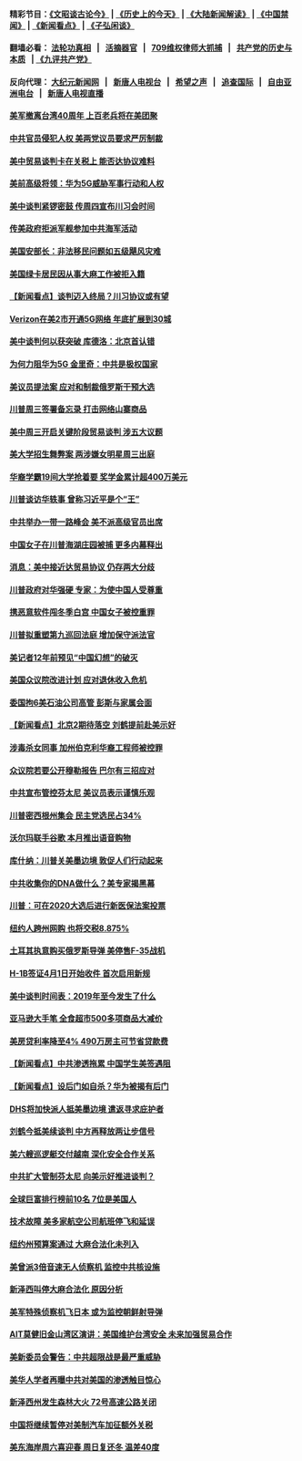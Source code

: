 #### 精彩节目：[《文昭谈古论今》](http://134.209.198.168/wenzhao) | [《历史上的今天》](http://134.209.198.168/today-in-history) | [《大陆新闻解读》](http://134.209.198.168/ntdtv-comedy) | [《中国禁闻》](http://134.209.198.168/ntdtv-news) | [《新闻看点》](http://134.209.198.168/news-insight) | [《子弘闲谈》](http://134.209.198.168/zihongxiantan/) 

  #### 翻墙必看： [法轮功真相](http://134.209.198.168:10000/videos/truth.html) &nbsp;&nbsp;|&nbsp;&nbsp; [活摘器官](http://134.209.198.168:10000/videos/res/Organs/) &nbsp;&nbsp;|&nbsp;&nbsp; [709维权律师大抓捕](http://134.209.198.168:10000/videos/709/) &nbsp;&nbsp;|&nbsp;&nbsp; [共产党的历史与本质](http://134.209.198.168:10000/videos/ccp.html) &nbsp;&nbsp;| [《九评共产党》](http://134.209.198.168:10000/videos/jiuping/) 

#### 反向代理： [大纪元新闻网](http://134.209.198.168:10080/) &nbsp;&nbsp;|&nbsp;&nbsp; [新唐人电视台](http://134.209.198.168:8000/) &nbsp;&nbsp;|&nbsp;&nbsp; [希望之声](http://134.209.198.168:8200/) &nbsp;&nbsp;|&nbsp;&nbsp; [追查国际](http://134.209.198.168:10010/) &nbsp;&nbsp;|&nbsp;&nbsp; [自由亚洲电台](http://134.209.198.168:9800/) &nbsp;&nbsp;|&nbsp;&nbsp; [新唐人电视直播](http://134.209.198.168/) 

#### [美军撤离台湾40周年 上百老兵将在美团聚](../pages/nsc412/n11162022.md?t=04041029?t=04040937) 

#### [中共官员侵犯人权 美两党议员要求严厉制裁](../pages/nsc412/n11161642.md?t=04041029?t=04040937) 

#### [美中贸易谈判卡在关税上 能否达协议难料](../pages/nsc412/n11161289.md?t=04041029?t=04040937) 

#### [美前高级将领：华为5G威胁军事行动和人权](../pages/nsc412/n11161385.md?t=04041029?t=04040937) 

#### [美中谈判紧锣密鼓 传周四宣布川习会时间](../pages/nsc412/n11161382.md?t=04041029?t=04040937) 

#### [传美政府拒派军舰参加中共海军活动](../pages/nsc412/n11161261.md?t=04041029?t=04040937) 

#### [美国安部长：非法移民问题如五级飓风灾难](../pages/nsc412/n11161128.md?t=04041029?t=04040937) 

#### [美国绿卡居民因从事大麻工作被拒入籍](../pages/nsc412/n11161020.md?t=04041029?t=04040937) 

#### [【新闻看点】谈判迈入终局？川习协议或有望](../pages/nsc412/n11160762.md?t=04041029?t=04040937) 

#### [Verizon在美2市开通5G网络 年底扩展到30城](../pages/nsc412/n11160738.md?t=04041029?t=04040937) 

#### [美中谈判何以获突破 库德洛：北京首认错](../pages/nsc412/n11160775.md?t=04041029?t=04040937) 

#### [为何力阻华为5G 金里奇：中共是极权国家](../pages/nsc412/n11160683.md?t=04041029?t=04040937) 

#### [美议员提法案 应对和制裁俄罗斯干预大选](../pages/nsc412/n11160333.md?t=04041029?t=04040937) 

#### [川普周三签署备忘录 打击网络山寨商品](../pages/nsc412/n11160581.md?t=04041029?t=04040937) 

#### [美中周三开启关键阶段贸易谈判 涉五大议题](../pages/nsc412/n11160614.md?t=04041029?t=04040937) 

#### [美大学招生舞弊案 两涉嫌女明星周三出庭](../pages/nsc412/n11160015.md?t=04041029?t=04040937) 

#### [华裔学霸19间大学抢着要 奖学金累计超400万美元](../pages/nsc412/n11160012.md?t=04041029?t=04040937) 

#### [川普谈访华轶事 曾称习近平是个“王”](../pages/nsc412/n11159788.md?t=04041029?t=04040937) 

#### [中共举办一带一路峰会 美不派高级官员出席](../pages/nsc412/n11158984.md?t=04041029?t=04040937) 

#### [中国女子在川普海湖庄园被捕 更多内幕释出](../pages/nsc412/n11159107.md?t=04041029?t=04040937) 

#### [消息：美中接近达贸易协议 仍存两大分歧](../pages/nsc412/n11158910.md?t=04041029?t=04040937) 

#### [川普政府对华强硬 专家：为使中国人受尊重](../pages/nsc412/n11158598.md?t=04041029?t=04040937) 

#### [携恶意软件闯冬季白宫 中国女子被控重罪](../pages/nsc412/n11158549.md?t=04041029?t=04040937) 

#### [川普拟重塑第九巡回法庭 增加保守派法官](../pages/nsc412/n11158297.md?t=04041029?t=04040937) 

#### [美记者12年前预见“中国幻想”的破灭](../pages/nsc412/n11158248.md?t=04041029?t=04040937) 

#### [美国众议院改进计划 应对退休收入危机](../pages/nsc412/n11158418.md?t=04041029?t=04040937) 

#### [委国拘6美石油公司高管 彭斯与家属会面](../pages/nsc412/n11158306.md?t=04041029?t=04040937) 

#### [【新闻看点】北京2期待落空 刘鹤提前赴美示好](../pages/nsc412/n11158091.md?t=04041029?t=04040937) 

#### [涉毒杀女同事 加州伯克利华裔工程师被控罪](../pages/nsc412/n11158318.md?t=04041029?t=04040937) 

#### [众议院若要公开穆勒报告 巴尔有三招应对](../pages/nsc412/n11158295.md?t=04041029?t=04040937) 

#### [中共宣布管控芬太尼 美议员表示谨慎乐观](../pages/nsc412/n11158095.md?t=04041029?t=04040937) 

#### [川普密西根州集会 民主党选民占34%](../pages/nsc412/n11157997.md?t=04041029?t=04040937) 

#### [沃尔玛联手谷歌 本月推出语音购物](../pages/nsc412/n11157804.md?t=04041029?t=04040937) 

#### [库什纳：川普关美墨边境 敦促人们行动起来](../pages/nsc412/n11157753.md?t=04041029?t=04040937) 

#### [中共收集你的DNA做什么？美专家揭黑幕](../pages/nsc412/n11156644.md?t=04041029?t=04040937) 

#### [川普：可在2020大选后进行新医保法案投票](../pages/nsc412/n11157433.md?t=04041029?t=04040937) 

#### [纽约人跨州网购 也将交税8.875%](../pages/nsc412/n11157392.md?t=04041029?t=04040937) 

#### [土耳其执意购买俄罗斯导弹 美停售F-35战机](../pages/nsc412/n11156910.md?t=04041029?t=04040937) 

#### [H-1B签证4月1日开始收件 首次启用新规](../pages/nsc412/n11156441.md?t=04041029?t=04040937) 

#### [美中谈判时间表：2019年至今发生了什么](../pages/nsc412/n11156116.md?t=04041029?t=04040937) 

#### [亚马逊大手笔 全食超市500多项商品大减价](../pages/nsc412/n11156281.md?t=04041029?t=04040937) 

#### [美房贷利率降至4% 490万房主可节省贷款费](../pages/nsc412/n11155963.md?t=04041029?t=04040937) 

#### [【新闻看点】中共渗透拖累 中国学生美签遇阻](../pages/nsc412/n11155955.md?t=04041029?t=04040937) 

#### [【新闻看点】设后门如自杀？华为被揭有后门](../pages/nsc412/n11155722.md?t=04041029?t=04040937) 

#### [DHS将加快派人抵美墨边境 遣返寻求庇护者](../pages/nsc412/n11155878.md?t=04041029?t=04040937) 

#### [刘鹤今抵美续谈判 中方再释放两让步信号](../pages/nsc412/n11155920.md?t=04041029?t=04040937) 

#### [美六艘巡逻艇交付越南 深化安全合作关系](../pages/nsc412/n11155740.md?t=04041029?t=04040937) 

#### [中共扩大管制芬太尼 向美示好推进谈判？](../pages/nsc412/n11155762.md?t=04041029?t=04040937) 

#### [全球巨富排行榜前10名 7位是美国人](../pages/nsc412/n11155641.md?t=04041029?t=04040937) 

#### [技术故障 美多家航空公司航班停飞和延误](../pages/nsc412/n11155658.md?t=04041029?t=04040937) 

#### [纽约州预算案通过 大麻合法化未列入](../pages/nsc412/n11155338.md?t=04041029?t=04040937) 

#### [美曾派3倍音速无人侦察机 监控中共核设施](../pages/nsc412/n11155218.md?t=04041029?t=04040937) 

#### [新泽西叫停大麻合法化 原因分析](../pages/nsc412/n11155324.md?t=04041029?t=04040937) 

#### [美军特殊侦察机飞日本 或为监控朝鲜射导弹](../pages/nsc412/n11154756.md?t=04041029?t=04040937) 

#### [AIT莫健旧金山湾区演讲：美国维护台湾安全 未来加强贸易合作](../pages/nsc412/n11154656.md?t=04041029?t=04040937) 

#### [美新委员会警告：中共超限战是最严重威胁](../pages/nsc412/n11153754.md?t=04041029?t=04040937) 

#### [美华人学者再曝中共对美国的渗透触目惊心](../pages/nsc412/n11150248.md?t=04041029?t=04040937) 

#### [新泽西州发生森林大火 72号高速公路关闭](../pages/nsc412/n11153542.md?t=04041029?t=04040937) 

#### [中国将继续暂停对美制汽车加征额外关税](../pages/nsc412/n11153472.md?t=04041029?t=04040937) 

#### [美东海岸周六喜迎春 周日复还冬 温差40度](../pages/nsc412/n11153370.md?t=04041029?t=04040937) 


